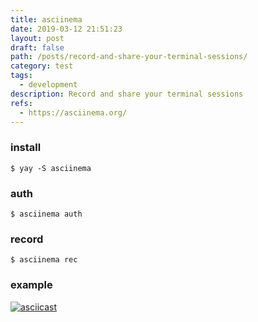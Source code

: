 ```yaml
---
title: asciinema
date: 2019-03-12 21:51:23
layout: post
draft: false
path: /posts/record-and-share-your-terminal-sessions/
category: test
tags:
  - development
description: Record and share your terminal sessions
refs:
  - https://asciinema.org/
---
```



### install

```
$ yay -S asciinema 
```

### auth

```
$ asciinema auth
```

### record

```
$ asciinema rec
```

### example

[![asciicast](https://asciinema.org/a/239367.svg)](https://asciinema.org/a/239367)
